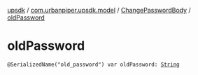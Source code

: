 [upsdk](../../index.md) / [com.urbanpiper.upsdk.model](../index.md) / [ChangePasswordBody](index.md) / [oldPassword](./old-password.md)

# oldPassword

`@SerializedName("old_password") var oldPassword: `[`String`](https://kotlinlang.org/api/latest/jvm/stdlib/kotlin/-string/index.html)